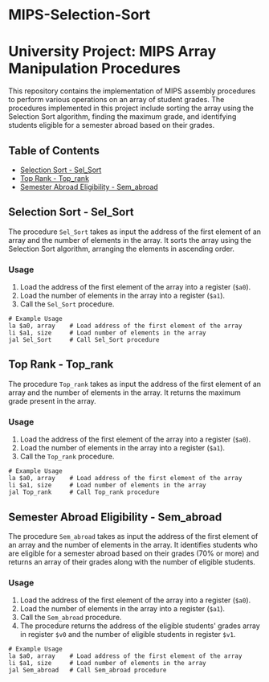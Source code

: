 # MIPS-Selection-Sort

# University Project: MIPS Array Manipulation Procedures

This repository contains the implementation of MIPS assembly procedures to perform various operations on an array of student grades. The procedures implemented in this project include sorting the array using the Selection Sort algorithm, finding the maximum grade, and identifying students eligible for a semester abroad based on their grades.

## Table of Contents
- [Selection Sort - Sel_Sort](#selection-sort---sel_sort)
- [Top Rank - Top_rank](#top-rank---top_rank)
- [Semester Abroad Eligibility - Sem_abroad](#semester-abroad-eligibility---sem_abroad)

## Selection Sort - Sel_Sort
The procedure `Sel_Sort` takes as input the address of the first element of an array and the number of elements in the array. It sorts the array using the Selection Sort algorithm, arranging the elements in ascending order.

### Usage
1. Load the address of the first element of the array into a register (`$a0`).
2. Load the number of elements in the array into a register (`$a1`).
3. Call the `Sel_Sort` procedure.

```assembly
# Example Usage
la $a0, array    # Load address of the first element of the array
li $a1, size     # Load number of elements in the array
jal Sel_Sort     # Call Sel_Sort procedure
```

## Top Rank - Top_rank
The procedure `Top_rank` takes as input the address of the first element of an array and the number of elements in the array. It returns the maximum grade present in the array.

### Usage
1. Load the address of the first element of the array into a register (`$a0`).
2. Load the number of elements in the array into a register (`$a1`).
3. Call the `Top_rank` procedure.

```assembly
# Example Usage
la $a0, array    # Load address of the first element of the array
li $a1, size     # Load number of elements in the array
jal Top_rank     # Call Top_rank procedure
```

## Semester Abroad Eligibility - Sem_abroad
The procedure `Sem_abroad` takes as input the address of the first element of an array and the number of elements in the array. It identifies students who are eligible for a semester abroad based on their grades (70% or more) and returns an array of their grades along with the number of eligible students.

### Usage
1. Load the address of the first element of the array into a register (`$a0`).
2. Load the number of elements in the array into a register (`$a1`).
3. Call the `Sem_abroad` procedure.
4. The procedure returns the address of the eligible students' grades array in register `$v0` and the number of eligible students in register `$v1`.

```assembly
# Example Usage
la $a0, array    # Load address of the first element of the array
li $a1, size     # Load number of elements in the array
jal Sem_abroad   # Call Sem_abroad procedure
```
